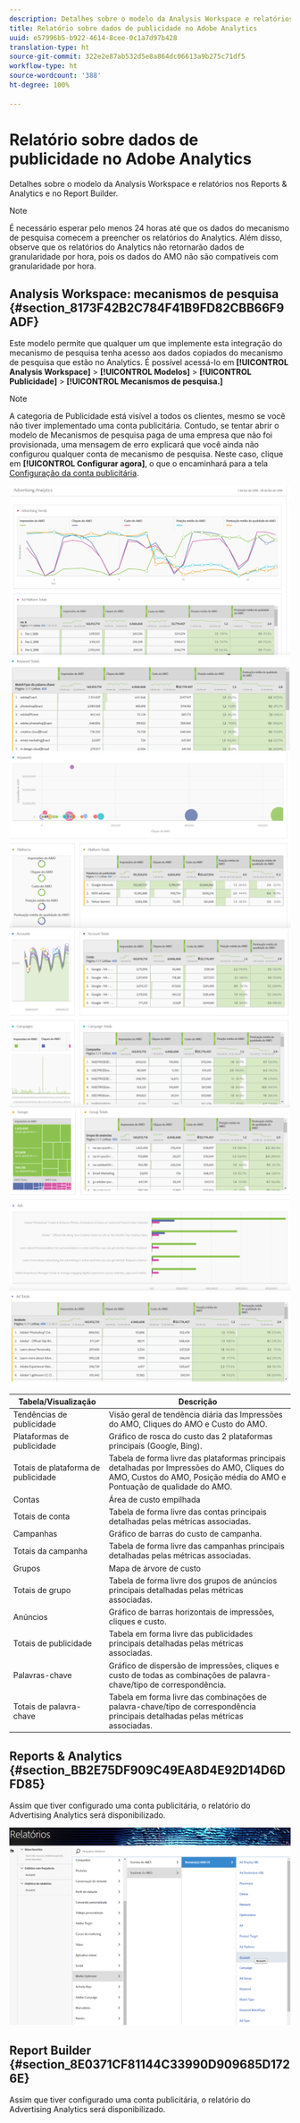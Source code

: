 ```yaml
---
description: Detalhes sobre o modelo da Analysis Workspace e relatórios nos Reports & Analytics e no Report Builder.
title: Relatório sobre dados de publicidade no Adobe Analytics
uuid: e57996b5-b922-4614-8cee-0c1a7d97b428
translation-type: ht
source-git-commit: 322e2e87ab532d5e8a864dc06613a9b275c71df5
workflow-type: ht
source-wordcount: '388'
ht-degree: 100%

---
```



# Relatório sobre dados de publicidade no Adobe Analytics

Detalhes sobre o modelo da Analysis Workspace e relatórios nos Reports &amp; Analytics e no Report Builder.

>[!NOTE]
>
>É necessário esperar pelo menos 24 horas até que os dados do mecanismo de pesquisa comecem a preencher os relatórios do Analytics. Além disso, observe que os relatórios do Analytics não retornarão dados de granularidade por hora, pois os dados do AMO não são compatíveis com granularidade por hora.

## Analysis Workspace: mecanismos de pesquisa {#section_8173F42B2C784F41B9FD82CBB66F9ADF}

Este modelo permite que qualquer um que implemente esta integração do mecanismo de pesquisa tenha acesso aos dados copiados do mecanismo de pesquisa que estão no Analytics. É possível acessá-lo em **[!UICONTROL Analysis Workspace]** > **[!UICONTROL Modelos]** > **[!UICONTROL Publicidade]** > **[!UICONTROL Mecanismos de pesquisa.]**

>[!NOTE]
>
>A categoria de Publicidade está visível a todos os clientes, mesmo se você não tiver implementado uma conta publicitária. Contudo, se tentar abrir o modelo de Mecanismos de pesquisa paga de uma empresa que não foi provisionada, uma mensagem de erro explicará que você ainda não configurou qualquer conta de mecanismo de pesquisa. Neste caso, clique em **[!UICONTROL Configurar agora]**, o que o encaminhará para a tela [Configuração da conta publicitária](/help/integrate/c-advertising-analytics/c-adanalytics-workflow/aa-create-ad-account.md).

![](assets/aa_aw.png)  ![](assets/aa_aw2.png) ![](assets/aa_aw3.png) ![](assets/aa_aw4.png)  ![](assets/aa_aw5.png) ![](assets/aa_aw6.png)

| Tabela/Visualização | Descrição |
|--- |--- |
| Tendências de publicidade | Visão geral de tendência diária das Impressões do AMO, Cliques do AMO e Custo do AMO. |
| Plataformas de publicidade | Gráfico de rosca do custo das 2 plataformas principais (Google, Bing). |
| Totais de plataforma de publicidade | Tabela de forma livre das plataformas principais detalhadas por Impressões do AMO, Cliques do AMO, Custos do AMO, Posição média do AMO e Pontuação de qualidade do AMO. |
| Contas | Área de custo empilhada |
| Totais de conta | Tabela de forma livre das contas principais detalhadas pelas métricas associadas. |
| Campanhas | Gráfico de barras do custo de campanha. |
| Totais da campanha | Tabela de forma livre das campanhas principais detalhadas pelas métricas associadas. |
| Grupos | Mapa de árvore de custo |
| Totais de grupo | Tabela de forma livre dos grupos de anúncios principais detalhadas pelas métricas associadas. |
| Anúncios | Gráfico de barras horizontais de impressões, cliques e custo. |
| Totais de publicidade | Tabela em forma livre das publicidades principais detalhadas pelas métricas associadas. |
| Palavras-chave | Gráfico de dispersão de impressões, cliques e custo de todas as combinações de palavra-chave/tipo de correspondência. |
| Totais de palavra-chave | Tabela em forma livre das combinações de palavra-chave/tipo de correspondência principais detalhadas pelas métricas associadas. |

## Reports &amp; Analytics {#section_BB2E75DF909C49EA8D4E92D14D6DFD85}

Assim que tiver configurado uma conta publicitária, o relatório do Advertising Analytics será disponibilizado.

![](assets/aa_randa.png)

## Report Builder {#section_8E0371CF81144C33990D909685D1726E}

Assim que tiver configurado uma conta publicitária, o relatório do Advertising Analytics será disponibilizado.
